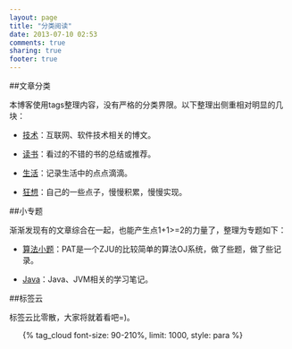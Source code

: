 ```yaml
---
layout: page
title: "分类阅读"
date: 2013-07-10 02:53
comments: true
sharing: true
footer: true
---
```


##文章分类

本博客使用tags整理内容，没有严格的分类界限。以下整理出侧重相对明显的几块：

* [技术](http://biaobiaoqi.github.io/tags/ji-zhu/)：互联网、软件技术相关的博文。

* [读书](http://biaobiaoqi.github.io/tags/du-shu/)：看过的不错的书的总结或推荐。

* [生活](http://biaobiaoqi.github.io/tags/sheng-huo/)：记录生活中的点点滴滴。

* [狂想](http://biaobiaoqi.github.io/tags/kuang-xiang/)：自己的一些点子，慢慢积累，慢慢实现。

##小专题

渐渐发现有的文章综合在一起，也能产生点1+1>=2的力量了，整理为专题如下：

* [算法小题](http://biaobiaoqi.github.io/tags/pat/)：PAT是一个ZJU的比较简单的算法OJ系统，做了些题，做了些记录。

* [Java](http://biaobiaoqi.github.io/tags/java/)：Java、JVM相关的学习笔记。




##标签云

标签云比零散，大家将就着看吧=)。

<ul class="tag-cloud">   {% tag_cloud font-size: 90-210%, limit: 1000, style: para %}</ul>
